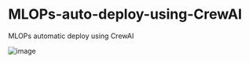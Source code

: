 # MLOPs-auto-deploy-using-CrewAI
MLOPs automatic deploy using CrewAI

![image](https://github.com/user-attachments/assets/82797ae5-55d7-4831-a53f-8c631fd4ca3f)

